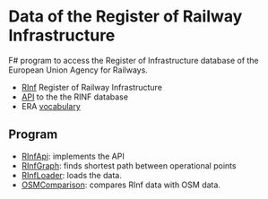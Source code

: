 # Data of the Register of Railway Infrastructure

F# program to access the Register of Infrastructure database of the European Union Agency for Railways.

* [RInf](https://www.era.europa.eu/registers_en#rinf) Register of Railway Infrastructure
* [API](https://rinf.era.europa.eu/API/Help) to the the RINF database
* ERA [vocabulary](https://data-interop.era.europa.eu/era-vocabulary/)

## Program

* [RInfApi](src/RInfApi): implements the API
* [RInfGraph](src/RInfGraph): finds shortest path between operational points
* [RInfLoader](src/RInfLoader): loads the data.
* [OSMComparison](src/OSMComparison): compares RInf data with OSM data.
